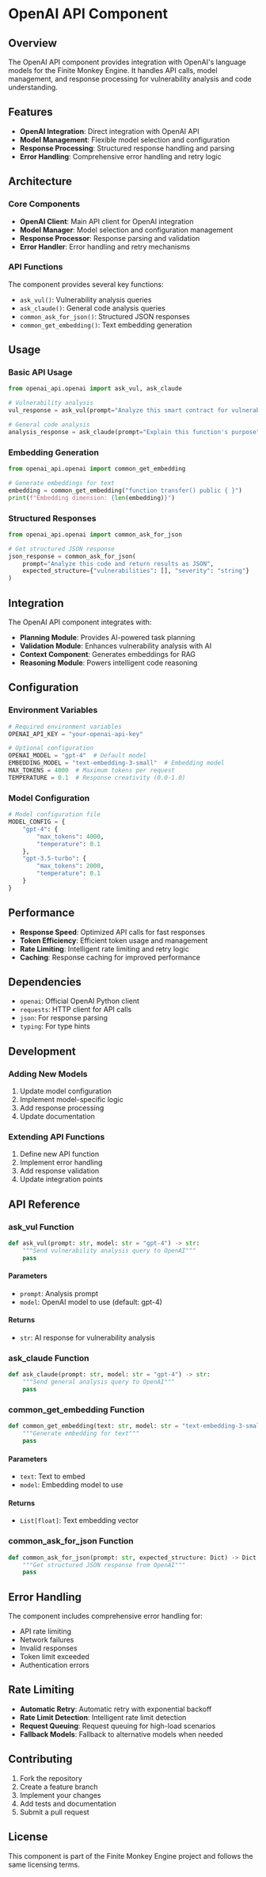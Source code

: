 # OpenAI API Component

## Overview

The OpenAI API component provides integration with OpenAI's language models for the Finite Monkey Engine. It handles API calls, model management, and response processing for vulnerability analysis and code understanding.

## Features

- **OpenAI Integration**: Direct integration with OpenAI API
- **Model Management**: Flexible model selection and configuration
- **Response Processing**: Structured response handling and parsing
- **Error Handling**: Comprehensive error handling and retry logic

## Architecture

### Core Components

- **OpenAI Client**: Main API client for OpenAI integration
- **Model Manager**: Model selection and configuration management
- **Response Processor**: Response parsing and validation
- **Error Handler**: Error handling and retry mechanisms

### API Functions

The component provides several key functions:
- `ask_vul()`: Vulnerability analysis queries
- `ask_claude()`: General code analysis queries
- `common_ask_for_json()`: Structured JSON responses
- `common_get_embedding()`: Text embedding generation

## Usage

### Basic API Usage

```python
from openai_api.openai import ask_vul, ask_claude

# Vulnerability analysis
vul_response = ask_vul(prompt="Analyze this smart contract for vulnerabilities")

# General code analysis
analysis_response = ask_claude(prompt="Explain this function's purpose")
```

### Embedding Generation

```python
from openai_api.openai import common_get_embedding

# Generate embeddings for text
embedding = common_get_embedding("function transfer() public { }")
print(f"Embedding dimension: {len(embedding)}")
```

### Structured Responses

```python
from openai_api.openai import common_ask_for_json

# Get structured JSON response
json_response = common_ask_for_json(
    prompt="Analyze this code and return results as JSON",
    expected_structure={"vulnerabilities": [], "severity": "string"}
)
```

## Integration

The OpenAI API component integrates with:

- **Planning Module**: Provides AI-powered task planning
- **Validation Module**: Enhances vulnerability analysis with AI
- **Context Component**: Generates embeddings for RAG
- **Reasoning Module**: Powers intelligent code reasoning

## Configuration

### Environment Variables

```python
# Required environment variables
OPENAI_API_KEY = "your-openai-api-key"

# Optional configuration
OPENAI_MODEL = "gpt-4"  # Default model
EMBEDDING_MODEL = "text-embedding-3-small"  # Embedding model
MAX_TOKENS = 4000  # Maximum tokens per request
TEMPERATURE = 0.1  # Response creativity (0.0-1.0)
```

### Model Configuration

```python
# Model configuration file
MODEL_CONFIG = {
    "gpt-4": {
        "max_tokens": 4000,
        "temperature": 0.1
    },
    "gpt-3.5-turbo": {
        "max_tokens": 2000,
        "temperature": 0.1
    }
}
```

## Performance

- **Response Speed**: Optimized API calls for fast responses
- **Token Efficiency**: Efficient token usage and management
- **Rate Limiting**: Intelligent rate limiting and retry logic
- **Caching**: Response caching for improved performance

## Dependencies

- `openai`: Official OpenAI Python client
- `requests`: HTTP client for API calls
- `json`: For response parsing
- `typing`: For type hints

## Development

### Adding New Models

1. Update model configuration
2. Implement model-specific logic
3. Add response processing
4. Update documentation

### Extending API Functions

1. Define new API function
2. Implement error handling
3. Add response validation
4. Update integration points

## API Reference

### ask_vul Function

```python
def ask_vul(prompt: str, model: str = "gpt-4") -> str:
    """Send vulnerability analysis query to OpenAI"""
    pass
```

#### Parameters

- `prompt`: Analysis prompt
- `model`: OpenAI model to use (default: gpt-4)

#### Returns

- `str`: AI response for vulnerability analysis

### ask_claude Function

```python
def ask_claude(prompt: str, model: str = "gpt-4") -> str:
    """Send general analysis query to OpenAI"""
    pass
```

### common_get_embedding Function

```python
def common_get_embedding(text: str, model: str = "text-embedding-3-small") -> List[float]:
    """Generate embedding for text"""
    pass
```

#### Parameters

- `text`: Text to embed
- `model`: Embedding model to use

#### Returns

- `List[float]`: Text embedding vector

### common_ask_for_json Function

```python
def common_ask_for_json(prompt: str, expected_structure: Dict) -> Dict:
    """Get structured JSON response from OpenAI"""
    pass
```

## Error Handling

The component includes comprehensive error handling for:
- API rate limiting
- Network failures
- Invalid responses
- Token limit exceeded
- Authentication errors

## Rate Limiting

- **Automatic Retry**: Automatic retry with exponential backoff
- **Rate Limit Detection**: Intelligent rate limit detection
- **Request Queuing**: Request queuing for high-load scenarios
- **Fallback Models**: Fallback to alternative models when needed

## Contributing

1. Fork the repository
2. Create a feature branch
3. Implement your changes
4. Add tests and documentation
5. Submit a pull request

## License

This component is part of the Finite Monkey Engine project and follows the same licensing terms. 